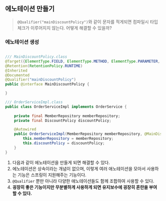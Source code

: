 ## 에노테이션 만들기
> `@Qualifier("mainDiscountPolicy")`와 같이 문자를 적게되면 컴파일시 타입 체크가 이루어지지 않는다. 
> 어떻게 해결할 수 있을까? 

### 에노테이션 생성 
```java

/// MainDiscountPolicy.class
@Target({ElementType.FIELD, ElementType.METHOD, ElementType.PARAMETER, ElementType.TYPE, ElementType.ANNOTATION_TYPE})
@Retention(RetentionPolicy.RUNTIME)
@Inherited
@Documented
@Qualifier("mainDiscountPolicy")
public @interface MainDiscountPolicy {

}

/// OrderServiceImpl.class 
public class OrderServiceImpl implements OrderService {
    
    private final MemberRepository memberRepository;
    private final DiscountPolicy discountPolicy;

    @Autowired
    public OrderServiceImpl(MemberRepository memberRepository, @MainDiscountPolicy DiscountPolicy discountPolicy) {
        this.memberRepository = memberRepository;
        this.discountPolicy = discountPolicy;
    }
}
```
1. 다음과 같이 에노테이션을 만들게 되면 해결할 수 있다.
2. 에노테이션은 상속이라는 개념이 없으며, 이렇게 여러 애노테이션을 모아서 사용하는 기능은 스프링이 지원해주는 기능이다. 
3. `@Qualifier` 뿐만 아니라 다양한 애노테이션들도 함께 조합하여 사용할 수 있다. 
4. **굉장히 좋은 기능이지만 무분별하게 사용하게 되면 유지보수에 굉장히 혼란을 부여할 수 있다.**

